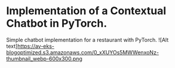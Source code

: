 # Implementation of a Contextual Chatbot in PyTorch.  
Simple chatbot implementation for a restaurant with PyTorch. 
![Alt text]https://av-eks-blogoptimized.s3.amazonaws.com/0_xXUYOs5MWWenxoNz-thumbnail_webp-600x300.png
